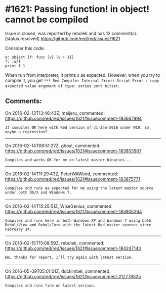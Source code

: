
#1621: Passing function! in object! cannot be compiled
================================================================================
Issue is closed, was reported by rebolek and has 12 comment(s).
[status.resolved]
<https://github.com/red/red/issues/1621>

Consider this code:

```
o: object [f: func [v] [v + 1]]
f: :o/f
print f 1
```

When run from interpreter, it prints `2` as expected. However, when you try to compile it, you get `*** Red Compiler Internal Error: Script Error : copy expected value argument of type: series port bitset`.



Comments:
--------------------------------------------------------------------------------

On 2016-02-13T13:48:43Z, meijeru, commented:
<https://github.com/red/red/issues/1621#issuecomment-183667994>

    It compiles OK here with Red version of 31-Jan-2016 under W10. So maybe a regression?

--------------------------------------------------------------------------------

On 2016-02-14T08:51:27Z, ghost, commented:
<https://github.com/red/red/issues/1621#issuecomment-183853907>

    Compiles and works OK for me on latest master binaries...

--------------------------------------------------------------------------------

On 2016-02-14T11:29:43Z, PeterWAWood, commented:
<https://github.com/red/red/issues/1621#issuecomment-183875771>

    Compiles and runs as expected for me using the latest master source under both OS/X and Windows 7.

--------------------------------------------------------------------------------

On 2016-02-14T15:25:51Z, WiseGenius, commented:
<https://github.com/red/red/issues/1621#issuecomment-183905264>

    Compiles and runs here in both Windows XP and Windows 7 using both Rebol/View and Rebol/Core with the latest Red master sources since February 14.

--------------------------------------------------------------------------------

On 2016-02-15T15:08:59Z, rebolek, commented:
<https://github.com/red/red/issues/1621#issuecomment-184247144>

    Hm, thanks for report, I’ll try again with latest version.

--------------------------------------------------------------------------------

On 2016-05-09T05:01:01Z, dockimbel, commented:
<https://github.com/red/red/issues/1621#issuecomment-217776325>

    Compiles and runs fine on latest version.


